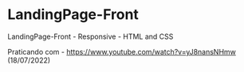 # LandingPage-Front
LandingPage-Front -  Responsive - HTML and CSS


Praticando com - https://www.youtube.com/watch?v=yJ8nansNHmw (18/07/2022)
